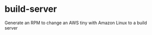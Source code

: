 build-server
============

Generate an RPM to change an AWS tiny with Amazon Linux to a build server
